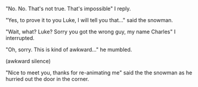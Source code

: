 "No. No. That's not true. That's impossible" I reply.

"Yes, to prove it to you Luke, I will tell you that..." said the snowman.

"Wait, what? Luke? Sorry you got the wrong guy, my name Charles" I interrupted.

"Oh, sorry. This is kind of awkward..." he mumbled.

(awkward silence)

"Nice to meet you, thanks for re-animating me" said the the snowman as he 
hurried out the door in the corner.
